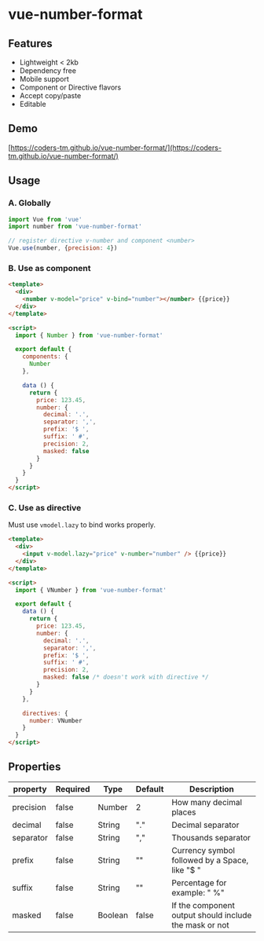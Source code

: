 # vue-number-format

## Features

- Lightweight < 2kb
- Dependency free
- Mobile support
- Component or Directive flavors
- Accept copy/paste
- Editable

## Demo
[https://coders-tm.github.io/vue-number-format/](https://coders-tm.github.io/vue-number-format/)
## Usage

### A. Globally

```js
import Vue from 'vue'
import number from 'vue-number-format'

// register directive v-number and component <number>
Vue.use(number, {precision: 4})
```

### B. Use as component

```html
<template>
  <div>
    <number v-model="price" v-bind="number"></number> {{price}}
  </div>
</template>

<script>
  import { Number } from 'vue-number-format'

  export default {
    components: {
      Number
    },

    data () {
      return {
        price: 123.45,
        number: {
          decimal: '.',
          separator: ',',
          prefix: '$ ',
          suffix: ' #',
          precision: 2,
          masked: false
        }
      }
    }
  }
</script>
```

### C. Use as directive
Must use `vmodel.lazy` to bind works properly.
```html
<template>
  <div>
    <input v-model.lazy="price" v-number="number" /> {{price}}
  </div>
</template>

<script>
  import { VNumber } from 'vue-number-format'

  export default {
    data () {
      return {
        price: 123.45,
        number: {
          decimal: '.',
          separator: ',',
          prefix: '$ ',
          suffix: ' #',
          precision: 2,
          masked: false /* doesn't work with directive */
        }
      }
    },

    directives: {
      number: VNumber
    }
  }
</script>
```

## Properties

| property  | Required | Type    | Default | Description                                             |
|-----------|----------|---------|---------|---------------------------------------------------------|
| precision | false    | Number  | 2       | How many decimal places                                 |
| decimal   | false    | String  | "."     | Decimal separator                                       |
| separator | false    | String  | ","     | Thousands separator                                     |
| prefix    | false    | String  | ""      | Currency symbol followed by a Space, like "$ "         |
| suffix    | false    | String  | ""      | Percentage for example: " %"                            |
| masked    | false    | Boolean | false   | If the component output should include the mask or not  |
